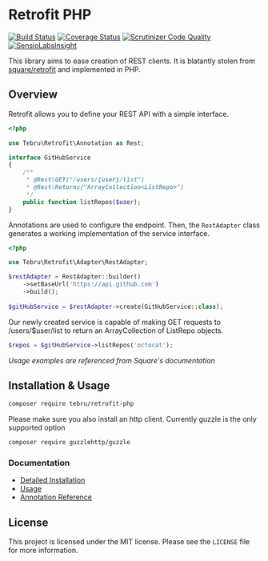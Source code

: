 Retrofit PHP
============

[![Build Status](https://travis-ci.org/tebru/retrofit-php.svg?branch=master)](https://travis-ci.org/tebru/retrofit-php)
[![Coverage Status](https://coveralls.io/repos/tebru/retrofit-php/badge.svg?branch=master)](https://coveralls.io/r/tebru/retrofit-php?branch=master)
[![Scrutinizer Code Quality](https://scrutinizer-ci.com/g/tebru/retrofit-php/badges/quality-score.png?b=master)](https://scrutinizer-ci.com/g/tebru/retrofit-php/?branch=master)
[![SensioLabsInsight](https://insight.sensiolabs.com/projects/d2188bf8-8248-4df6-8bc5-8150fc0b8898/mini.png)](https://insight.sensiolabs.com/projects/d2188bf8-8248-4df6-8bc5-8150fc0b8898)

This library aims to ease creation of REST clients.  It is blatantly stolen from
[square/retrofit][retrofit]  and implemented in PHP.


Overview
--------

Retrofit allows you to define your REST API with a simple interface.

```php
<?php

use Tebru\Retrofit\Annotation as Rest;

interface GitHubService
{
    /**
     * @Rest\GET("/users/{user}/list")
     * @Rest\Returns("ArrayCollection<ListRepo>")
     */
    public function listRepos($user);
}
```

Annotations are used to configure the endpoint.
Then, the `RestAdapter` class generates a working implementation of the 
service interface.

```php
<?php

use Tebru\Retrofit\Adapter\RestAdapter;

$restAdapter = RestAdapter::builder()
    ->setBaseUrl('https://api.github.com')
    ->build();
    
$gitHubService = $restAdapter->create(GitHubService::class);
```

Our newly created service is capable of making GET requests to /users/$user/list
to return an ArrayCollection of ListRepo objects.

```php
$repos = $gitHubService->listRepos('octocat');
```

*Usage examples are referenced from Square's documentation*


Installation & Usage
--------------------

```bash
composer require tebru/retrofit-php
```

Please make sure you also install an http client. Currently guzzle is the only supported option

```bash
composer require guzzlehttp/guzzle
```

### Documentation 

- [Detailed Installation]
- [Usage]
- [Annotation Reference]

License
-------

This project is licensed under the MIT license. Please see the `LICENSE` file
for more information.


[retrofit]: https://github.com/square/retrofit

[detailed installation]: docs/installation.md
[usage]: docs/usage.md
[annotation reference]: docs/annotations.md
